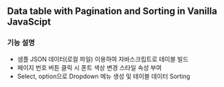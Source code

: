 ## Data table with Pagination and Sorting in Vanilla JavaScipt

### 기능 설명

- 샘플 JSON 데이터(로컬 파일) 이용하여 자바스크립트로 테이블 빌드
- 페이지 번호 버튼 클릭 시 폰트 색상 변경 스타일 속성 부여
- Select, option으로 Dropdown 메뉴 생성 및 테이블 데이터 Sorting
